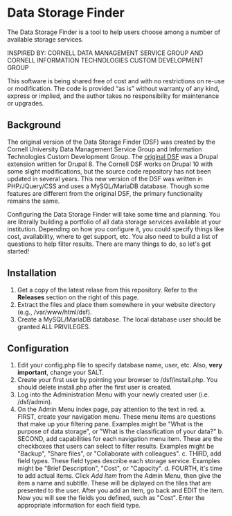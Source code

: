 # Data Storage Finder
The Data Storage Finder is a tool to help users choose among a number of available storage services.

INSPIRED BY: CORNELL DATA MANAGEMENT SERVICE GROUP AND CORNELL INFORMATION TECHNOLOGIES CUSTOM DEVELOPMENT GROUP

This software is being shared free of cost and with no restrictions on re-use or modification. The code is provided “as is” without warranty of any kind, express or implied, and the author takes no responsibility for maintenance or upgrades.

## Background
The original version of the Data Storage Finder (DSF) was created by the Cornell University Data Management Service Group and Information Technologies Custom Development Group. The [original DSF](https://github.com/CU-CommunityApps/CD-finder) was a Drupal extension written for Drupal 8. The Cornell DSF works on Drupal 10 with some slight modifications, but the source code repository has not been updated in several years. This new version of the DSF was written in PHP/JQuery/CSS and uses a MySQL/MariaDB database. Though some features are different from the original DSF, the primary functionality remains the same.

Configuring the Data Storage Finder will take some time and planning. You are literally building a portfolio of all data storage services available at your institution. Depending on how you configure it, you could specify things like cost, availability, where to get support, etc. You also need to build a list of questions to help filter results. There are many things to do, so let's get started!

## Installation
1. Get a copy of the latest relase from this repository. Refer to the **Releases** section on the right of this page.
2. Extract the files and place them somewhere in your website directory (e.g., /var/www/html/dsf).
3. Create a MySQL/MariaDB database. The local database user should be granted ALL PRIVILEGES.

## Configuration
1. Edit your config.php file to specify database name, user, etc. Also, **very important**, change your SALT.
2. Create your first user by pointing your browser to <domain>/dsf/install.php. You should delete install.php after the first user is created.
3. Log into the Administration Menu with your newly created user (i.e. <domain>/dsf/admin).
4. On the Admin Menu index page, pay attention to the text in red.
  a. FIRST, create your navigation menu. These menu items are questions that make up your filtering pane. Examples might be "What is the purpose of data storage", or "What is the classification of your data?" 
  b. SECOND, add capabilities for each navigation menu item. These are the checkboxes that users can select to filter results. Examples might be "Backup", "Share files", or "Collaborate with colleagues".
  c. THIRD, add field types. These field types describe each storage service. Examples might be "Brief Description", "Cost", or "Capacity".
  d. FOURTH, it's time to add actual items. Click *Add Item* from the Admin Menu, then give the item a name and subtitle. These will be diplayed on the tiles that are presented to the user. After you add an item, go back and EDIT the item. Now you will see the fields you defined, such as "Cost". Enter the appropriate information for each field type.

